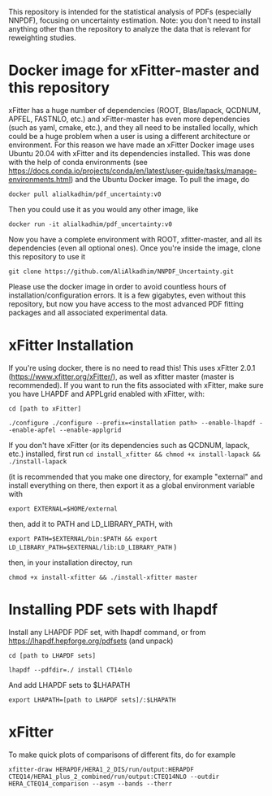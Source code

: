 This repository is intended for the statistical analysis of PDFs (especially NNPDF), focusing on uncertainty estimation. Note: you don't need to install anything other than the repository to analyze the data that is relevant for reweighting studies.
# Docker image for xFitter-master and this repository
xFitter has a huge number of dependencies (ROOT, Blas/lapack, QCDNUM, APFEL, FASTNLO, etc.) and xFitter-master has even more dependencies (such as yaml, cmake, etc.), and they all need to be installed locally, which could be a huge problem when a user is using a different architecture or environment. For this reason we have made an xFitter Docker image uses Ubuntu 20.04 with xFitter and its dependencies installed. This was done with the help of conda environments (see https://docs.conda.io/projects/conda/en/latest/user-guide/tasks/manage-environments.html) and the Ubuntu Docker image. To pull the image, do

`docker pull alialkadhim/pdf_uncertainty:v0`

Then you could use it as you would any other image, like

`docker run -it alialkadhim/pdf_uncertainty:v0`

Now you have a complete environment with ROOT, xfitter-master, and all its dependencies (even all optional ones). Once you're inside the image, clone this repository to use it

`git clone https://github.com/AliAlkadhim/NNPDF_Uncertainty.git`

Please use the docker image in order to avoid countless hours of installation/configuration errors. It is a few gigabytes, even without this repository, but now you have access to the most advanced PDF fitting packages and all associated experimental data.


# xFitter Installation
If you're using docker, there is no need to read this! This uses xFitter 2.0.1 (https://www.xfitter.org/xFitter/), as well as xfitter master (master is recommended). If you want to run the fits associated with xFitter, make sure you have LHAPDF and APPLgrid enabled with xFitter, with:

`cd [path to xFitter]`

`./configure ./configure --prefix=<installation path> --enable-lhapdf --enable-apfel --enable-applgrid ` 

If you don't have xFitter (or its dependencies such as QCDNUM, lapack, etc.) installed, first run 
`cd install_xfitter && chmod +x install-lapack && ./install-lapack`

(it is recommended that you make one directory, for example "external" and install everything on there, then export it as a global environment variable with 

`export EXTERNAL=$HOME/external`

then, add it to PATH and LD_LIBRARY_PATH, with

`export PATH=$EXTERNAL/bin:$PATH && export LD_LIBRARY_PATH=$EXTERNAL/lib:LD_LIBRARY_PATH`
)

then, in your installation directoy, run

`chmod +x install-xfitter && ./install-xfitter master`

# Installing PDF sets with lhapdf
Install any LHAPDF PDF set, with lhapdf command, or from https://lhapdf.hepforge.org/pdfsets (and unpack)
  
`cd [path to LHAPDF sets]`

`lhapdf --pdfdir=./ install CT14nlo`
  
And add LHAPDF sets to $LHAPATH
  
`export LHAPATH=[path to LHAPDF sets]/:$LHAPATH`

# xFitter

To make quick plots of comparisons of different fits, do for example
  
`xfitter-draw HERAPDF/HERA1_2_DIS/run/output:HERAPDF CTEQ14/HERA1_plus_2_combined/run/output:CTEQ14NLO --outdir HERA_CTEQ14_comparison --asym --bands --therr`



